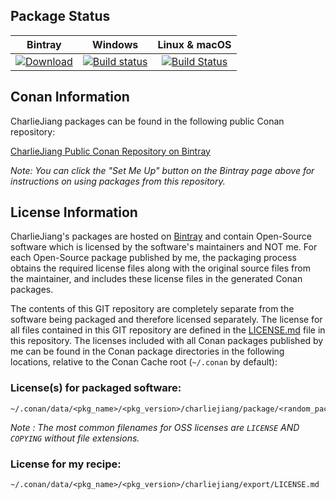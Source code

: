 ## Package Status

| Bintray | Windows | Linux & macOS |
|:--------:|:---------:|:-----------------:|
|[![Download](https://api.bintray.com/packages/charliejiang/conan/uchardet%3Abincrafters/images/download.svg) ](https://bintray.com/charliejiang/conan/uchardet%3Abincrafters/_latestVersion)|[![Build status](https://ci.appveyor.com/api/projects/status/github/cqjjjzr/conan-uchardet?svg=true)](https://ci.appveyor.com/project/cqjjjzr/conan-uchardet)|[![Build Status](https://travis-ci.org/cqjjjzr/uchardet-conan.svg)](https://travis-ci.org/cqjjjzr/uchardet-conan)|

## Conan Information

CharlieJiang packages can be found in the following public Conan repository:

[CharlieJiang Public Conan Repository on Bintray](https://bintray.com/charliejiang/conan)

*Note: You can click the "Set Me Up" button on the Bintray page above for instructions on using packages from this repository.*

## License Information

CharlieJiang's packages are hosted on [Bintray](https://bintray.com) and contain Open-Source software which is licensed by the software's maintainers and NOT me.  For each Open-Source package published by me, the packaging process obtains the required license files along with the original source files from the maintainer, and includes these license files in the generated Conan packages.

The contents of this GIT repository are completely separate from the software being packaged and therefore licensed separately.  The license for all files contained in this GIT repository are defined in the [LICENSE.md](LICENSE.md) file in this repository.  The licenses included with all Conan packages published by me can be found in the Conan package directories in the following locations, relative to the Conan Cache root (`~/.conan` by default):

### License(s) for packaged software:

    ~/.conan/data/<pkg_name>/<pkg_version>/charliejiang/package/<random_package_id>/license/<LICENSE_FILES_HERE>

*Note :   The most common filenames for OSS licenses are `LICENSE` AND `COPYING` without file extensions.*

### License for my recipe:

    ~/.conan/data/<pkg_name>/<pkg_version>/charliejiang/export/LICENSE.md
